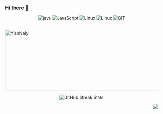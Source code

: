 ### Hi there 👋

<!-- PROFILE VIEW 
<p align="center">  
  <strong>
    <img src="https://komarev.com/ghpvc/?username=YlanNaly&amp;color=0066ff"/>
  </strong> 
</p>
-->

<!-- STREAK STATS -->
  <!-- SKILLS -->
  
<p align="center">
  <img alt='java' src='https://img.shields.io/badge/Java-3776AB?style=for-the-badge&logo=java&logoColor=white'/>
  <img alt='JavaScript' src='https://img.shields.io/badge/JavaScript-F7DF1E?style=for-the-badge&logo=javascript&logoColor=teal'/>
  <img alt='Linux' src='https://img.shields.io/badge/Linux-3776AB?style=for-the-badge&logo=linux&logoColor=white'/>
  <img alt='Linux' src='https://img.shields.io/badge/Bash-3776AB?style=for-the-badge&logo=bash&logoColor=white'/>
  <img alt='GIT' src='https://img.shields.io/badge/git-%23F05033.svg?style=for-the-badge&logo=git&logoColor=white'/>
 </p>

<!-- STATS -->

<p>&nbsp;<img align="center"  width="900" height="200" src="https://github-readme-stats.vercel.app/api?username=YlanNaly&show_icons=true&locale=en" alt="YlanNaly" /></p>

<p align="center"> 
    <img src="https://github-readme-streak-stats.herokuapp.com?user=YlanNaly&amp;theme=leafy&amp;date_format=j%20M%5B%20Y%5D&amp;ring=047884&amp;sideNums=06ACBD&amp;dates=06ACBD&amp;currStreakNum=08E8FF&amp;currStreakLabel=08E8FF&amp;background=ffffff00&amp;hide_border=true" alt="GitHub Streak Stats"/>
    <br>
</p>
  
<!-- Visitor -->

<p align="right">
  <img src="https://api.visitorbadge.io/api/VisitorHit?user=YlanNaly&repo=YlanNaly&countColor=%2308E8FF"/>
</p>


  


  
